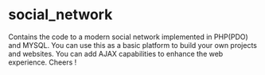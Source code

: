 # social_network
Contains the code to a modern social network implemented in PHP(PDO) and MYSQL.
You can use this as a basic platform to build your own projects and websites. You can add AJAX capabilities to enhance the web experience.
Cheers ! 
